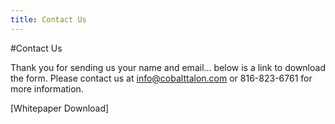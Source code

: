```yaml
---
title: Contact Us
---
```

#Contact Us

Thank you for sending us your name and email... below is a link to download the form. Please contact us at info@cobalttalon.com or 816-823-6761 for more information.

[Whitepaper Download]